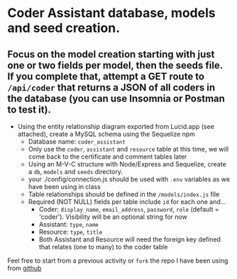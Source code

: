 # Coder Assistant database, models and seed creation.

## Focus on the model creation starting with just one or two fields per model, then the seeds file. If you complete that, attempt a GET route to `/api/coder` that returns a JSON of all coders in the database (you can use Insomnia or Postman to test it).
- Using the entity relationship diagram exported from Lucid.app (see attached), create a MySQL schema using the Sequelize npm
  - Database name: `coder_assistant`
  - Only use the `coder`, `assistant` and `resource` table at this time, we will come back to the certificate and comment tables later
  - Using an M-V-C structure with Node/Express and Sequelize, create a `db`, `models` and `seeds` directory.
  - your ./config/connection.js should be used with `.env` variables as we have been using in class
  - Table relationships should be defined in the `/models/index.js` file
  - Required (NOT NULL) fields per table include `id` for each one and...
    - Coder: `display_name`, `email_address`, `password`, `role` (default = 'coder'). Visibility will be an optional string for now
    - Assistant: `type`, `name`
    - Resource: `type`, `title` 
    - Both Assistant and Resource will need the foreign key defined that relates (one to many) to the coder table

Feel free to start from a previous activity or `fork` the repo I have been using from [github](git@github.com:KC135Q/coder-assist.git) 